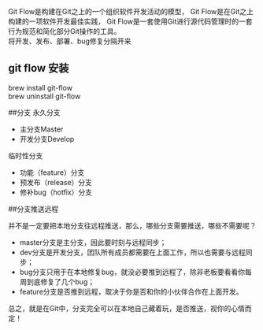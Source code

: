 Git Flow是构建在Git之上的一个组织软件开发活动的模型，
Git Flow是在Git之上构建的一项软件开发最佳实践，
Git Flow是一套使用Git进行源代码管理时的一套行为规范和简化部分Git操作的工具。  
将开发、发布、部署、bug修复分隔开来

## git flow 安装
brew install git-flow  
brew uninstall git-flow


##分支
永久分支  

* 主分支Master  
* 开发分支Develop

临时性分支  

- 功能（feature）分支  
- 预发布（release）分支  
- 修补bug（hotfix）分支  

##分支推送远程  

并不是一定要把本地分支往远程推送，那么，哪些分支需要推送，哪些不需要呢？

* master分支是主分支，因此要时刻与远程同步；
* dev分支是开发分支，团队所有成员都需要在上面工作，所以也需要与远程同步；
* bug分支只用于在本地修复bug，就没必要推到远程了，除非老板要看看你每周到底修复了几个bug；
* feature分支是否推到远程，取决于你是否和你的小伙伴合作在上面开发。

总之，就是在Git中，分支完全可以在本地自己藏着玩，是否推送，视你的心情而定！